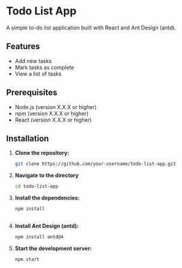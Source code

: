 # Todo List App

A simple to-do list application built with React and Ant Design (antd).

## Features

- Add new tasks
- Mark tasks as complete
- View a list of tasks

## Prerequisites

- Node.js (version X.X.X or higher)
- npm (version X.X.X or higher)
- React (version X.X.X or higher)

## Installation

1. **Clone the repository:**

   ```bash
   git clone https://github.com/your-username/todo-list-app.git

2. **Navigate to the directory**
     ```bash
   cd todo-list-app

3. **Install the dependencies:**
   ```bash
   npm install
    

4. **Install Ant Design (antd):**
   ```bash
   npm install antd@4

5. **Start the development server:**
   ```bash
   npm start




